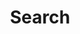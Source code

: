 ---
title: "Search"
slug: "search"
# layout: "search"
# outputs:
#     - html
#     - json
# menu:
#     main:
#         weight: -50
#         params:
#             icon: search
---